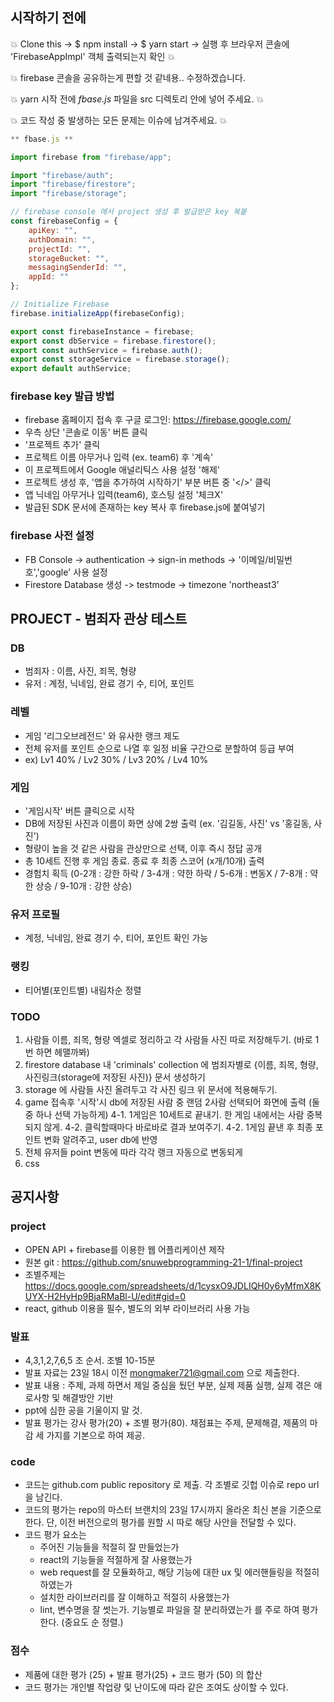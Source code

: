 ## 시작하기 전에

:boom: Clone this -> $ npm install -> $ yarn start -> 실행 후 브라우저 콘솔에 'FirebaseAppImpl' 객체 출력되는지 확인 :boom:

:boom: firebase 콘솔을 공유하는게 편할 것 같네용.. 수정하겠습니다.

:boom: yarn 시작 전에 _fbase.js_ 파일을 src 디렉토리 안에 넣어 주세요. :boom:

:boom: 코드 작성 중 발생하는 모든 문제는 이슈에 남겨주세요. :boom:


```javascript
** fbase.js **

import firebase from "firebase/app";

import "firebase/auth";
import "firebase/firestore";
import "firebase/storage";

// firebase console 에서 project 생성 후 발급받은 key 복붙
const firebaseConfig = {
    apiKey: "",
    authDomain: "",
    projectId: "",
    storageBucket: "",
    messagingSenderId: "",
    appId: ""
};

// Initialize Firebase
firebase.initializeApp(firebaseConfig);

export const firebaseInstance = firebase;
export const dbService = firebase.firestore();
export const authService = firebase.auth();
export const storageService = firebase.storage();
export default authService;
```

### firebase key 발급 방법

- firebase 홈페이지 접속 후 구글 로그인: https://firebase.google.com/
- 우측 상단 '콘솔로 이동' 버튼 클릭
- '프로젝트 추가' 클릭
- 프로젝트 이름 아무거나 입력 (ex. team6) 후 '계속'
- 이 프로젝트에서 Google 애널리틱스 사용 설정 '해제'
- 프로젝트 생성 후, '앱을 추가하여 시작하기' 부분 버튼 중 '</>' 클릭
- 앱 닉네임 아무거나 입력(team6), 호스팅 설정 '체크X'
- 발급된 SDK 문서에 존재하는 key 복사 후 firebase.js에 붙여넣기

### firebase 사전 설정
- FB Console -> authentication -> sign-in methods -> '이메일/비밀번호','google' 사용 설정
- Firestore Database 생성 -> testmode -> timezone 'northeast3'


## PROJECT - 범죄자 관상 테스트
### DB
- 범죄자 : 이름, 사진, 죄목, 형량
- 유저 : 계정, 닉네임, 완료 경기 수, 티어, 포인트

### 레벨
- 게임 '리그오브레전드' 와 유사한 랭크 제도
- 전체 유저를 포인트 순으로 나열 후 일정 비율 구간으로 분할하여 등급 부여
- ex) Lv1 40% / Lv2 30% / Lv3 20% / Lv4 10%

### 게임
- '게임시작' 버튼 클릭으로 시작
- DB에 저장된 사진과 이름이 화면 상에 2쌍 출력 (ex. '김길동, 사진' vs '홍길동, 사진')
- 형량이 높을 것 같은 사람을 관상만으로 선택, 이후 즉시 정답 공개
- 총 10세트 진행 후 게임 종료. 종료 후 최종 스코어 (x개/10개) 출력
- 경험치 획득 (0-2개 : 강한 하락 / 3-4개 : 약한 하락 / 5-6개 : 변동X / 7-8개 : 약한 상승 / 9-10개 : 강한 상승)

### 유저 프로필
- 계정, 닉네임, 완료 경기 수, 티어, 포인트 확인 가능

### 랭킹
- 티어별(포인트별) 내림차순 정렬

### TODO
1. 사람들 이름, 죄목, 형량 엑셀로 정리하고 각 사람들 사진 따로 저장해두기. (바로 1번 하면 헤맬까봐)
2. firestore database 내 'criminals' collection 에 범죄자별로 {이름, 죄목, 형량, 사진링크(storage에 저장된 사진)} 문서 생성하기
3. storage 에 사람들 사진 올려두고 각 사진 링크 위 문서에 적용해두기.
4. game 접속후 '시작'시 db에 저장된 사람 중 랜덤 2사람 선택되어 화면에 출력 (둘 중 하나 선택 가능하게)
4-1. 1게임은 10세트로 끝내기. 한 게임 내에서는 사람 중복되지 않게.
4-2. 클릭할때마다 바로바로 결과 보여주기.
4-2. 1게임 끝낸 후 최종 포인트 변화 알려주고, user db에 반영
5. 전체 유저들 point 변동에 따라 각각 랭크 자동으로 변동되게
6. css

## 공지사항

### project
- OPEN API + firebase를 이용한 웹 어플리케이션 제작
- 원본 git : https://github.com/snuwebprogramming-21-1/final-project
- 조별주제는 https://docs.google.com/spreadsheets/d/1cysxO9JDLIQH0y6yMfmX8KUYX-H2HyHp9BjaRMaBl-U/edit#gid=0 
- react, github 이용을 필수, 별도의 외부 라이브러리 사용 가능


### 발표

- 4,3,1,2,7,6,5 조 순서. 조별 10-15분
- 발표 자료는 23일 18시 이전 mongmaker721@gmail.com 으로 제출한다.
- 발표 내용 : 주제, 과제 하면서 제일 중심을 뒀던 부분, 실제 제품 실행, 실제 겪은 애로사항 및 해결방안 기반
- ppt에 심한 공을 기울이지 말 것.
- 발표 평가는 강사 평가(20) + 조별 평가(80). 채점표는 주제, 문제해결, 제품의 마감 세 가지를 기본으로 하여 제공.

### code

- 코드는 github.com public repository 로 제출. 각 조별로 깃헙 이슈로 repo url을 남긴다.
- 코드의 평가는 repo의 마스터 브랜치의 23일 17시까지 올라온 최신 본을 기준으로 한다. 단, 이전 버전으로의 평가를 원할 시 따로 해당 사안을 전달할 수 있다.
- 코드 평가 요소는
  - 주어진 기능들을 적절히 잘 만들었는가
  - react의 기능들을 적절하게 잘 사용했는가
  - web request를 잘 모듈화하고, 해당 기능에 대한 ux 및 에러핸들링을 적절히 하였는가
  - 설치한 라이브러리를 잘 이해하고 적절히 사용했는가
  - lint, 변수명을 잘 썻는가. 기능별로 파일을 잘 분리하였는가
를 주로 하여 평가한다. (중요도 순 정렬.)


### 점수

- 제품에 대한 평가 (25) + 발표 평가(25) + 코드 평가 (50) 의 합산
- 코드 평가는 개인별 작업량 및 난이도에 따라 같은 조여도 상이할 수 있다.
